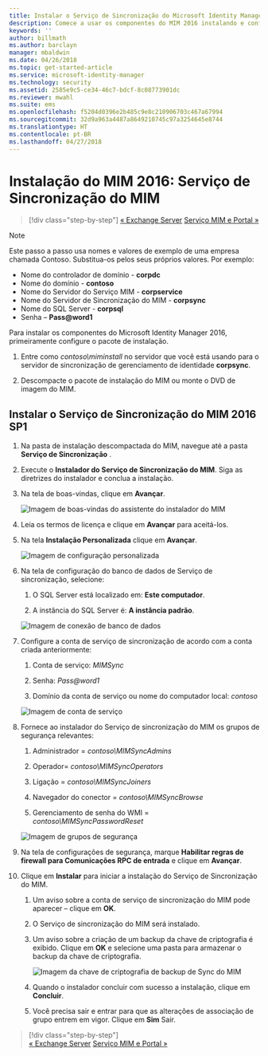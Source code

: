 ```yaml
---
title: Instalar o Serviço de Sincronização do Microsoft Identity Manager | Microsoft Docs
description: Comece a usar os componentes do MIM 2016 instalando e configurando o Serviço de Sincronização.
keywords: ''
author: billmath
ms.author: barclayn
manager: mbaldwin
ms.date: 04/26/2018
ms.topic: get-started-article
ms.service: microsoft-identity-manager
ms.technology: security
ms.assetid: 2585e9c5-ce34-46c7-bdcf-8c08773901dc
ms.reviewer: mwahl
ms.suite: ems
ms.openlocfilehash: f5204d0396e2b485c9e8c210906703c467a67994
ms.sourcegitcommit: 32d9a963a4487a8649210745c97a3254645e8744
ms.translationtype: HT
ms.contentlocale: pt-BR
ms.lasthandoff: 04/27/2018
---
```

# <a name="install-mim-2016-mim-synchronization-service"></a>Instalação do MIM 2016: Serviço de Sincronização do MIM

>[!div class="step-by-step"]
[« Exchange Server](prepare-server-exchange.md)
[Serviço MIM e Portal »](install-mim-service-portal.md)

> [!NOTE]
> Este passo a passo usa nomes e valores de exemplo de uma empresa chamada Contoso. Substitua-os pelos seus próprios valores. Por exemplo:
> - Nome do controlador de domínio - **corpdc**
> - Nome do domínio - **contoso**
> - Nome do Servidor do Serviço MIM - **corpservice**
> - Nome do Servidor de Sincronização do MIM - **corpsync**
> - Nome do SQL Server - **corpsql**
> - Senha – **Pass@word1**

Para instalar os componentes do Microsoft Identity Manager 2016, primeiramente configure o pacote de instalação.

1. Entre como *contoso\miminstall* no servidor que você está usando para o servidor de sincronização de gerenciamento de identidade **corpsync**.

2. Descompacte o pacote de instalação do MIM ou monte o DVD de imagem do MIM.

## <a name="install-mim-2016-sp1-synchronization-service"></a>Instalar o Serviço de Sincronização do MIM 2016 SP1

1. Na pasta de instalação descompactada do MIM, navegue até a pasta **Serviço de Sincronização** .

2. Execute o **Instalador do Serviço de Sincronização do MIM**. Siga as diretrizes do instalador e conclua a instalação.

3. Na tela de boas-vindas, clique em **Avançar**.

    ![Imagem de boas-vindas do assistente do instalador do MIM](media/MIM-Install1.png)

4. Leia os termos de licença e clique em **Avançar** para aceitá-los.

5. Na tela **Instalação Personalizada** clique em **Avançar**.

    ![Imagem de configuração personalizada](media/MIM-Install2.png)

6.  Na tela de configuração do banco de dados de Serviço de sincronização, selecione:

    1.  O SQL Server está localizado em: **Este computador**.

    2.  A instância do SQL Server é: **A instância padrão**.

    ![Imagem de conexão de banco de dados](media/MIM-Install3.png)

7.  Configure a conta de serviço de sincronização de acordo com a conta criada anteriormente:

    1.  Conta de serviço: *MIMSync*

    2.  Senha: *Pass@word1*

    3.  Domínio da conta de serviço ou nome do computador local: *contoso*

    ![Imagem de conta de serviço](media/MIM-Install4.png)

8.  Fornece ao instalador do Serviço de sincronização do MIM os grupos de segurança relevantes:

    1. Administrador = *contoso\MIMSyncAdmins*

    2. Operador= *contoso\MIMSyncOperators*

    3. Ligação = *contoso\MIMSyncJoiners*

    4. Navegador do conector = *contoso\MIMSyncBrowse*

    5. Gerenciamento de senha do WMI = *contoso\MIMSyncPasswordReset*

    ![Imagem de grupos de segurança](media/MIM-Install5.png)

9. Na tela de configurações de segurança, marque **Habilitar regras de firewall para Comunicações RPC de entrada** e clique em **Avançar**.

10. Clique em **Instalar** para iniciar a instalação do Serviço de Sincronização do MIM.

    1. Um aviso sobre a conta de serviço de sincronização do MIM pode aparecer – clique em **OK**.

    2. O Serviço de sincronização do MIM será instalado.

    3. Um aviso sobre a criação de um backup da chave de criptografia é exibido. Clique em **OK** e selecione uma pasta para armazenar o backup da chave de criptografia.

        ![Imagem da chave de criptografia de backup de Sync do MIM](media/MIM-Install7.png)

    4. Quando o instalador concluir com sucesso a instalação, clique em **Concluir**.

    5. Você precisa sair e entrar para que as alterações de associação de grupo entrem em vigor. Clique em **Sim** Sair.

>[!div class="step-by-step"]  
[« Exchange Server](prepare-server-exchange.md)
[Serviço MIM e Portal »](install-mim-service-portal.md)
